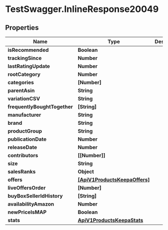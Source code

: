 # TestSwagger.InlineResponse20049

## Properties

Name | Type | Description | Notes
------------ | ------------- | ------------- | -------------
**isRecommended** | **Boolean** |  | [optional] 
**trackingSince** | **Number** |  | [optional] 
**lastRatingUpdate** | **Number** |  | [optional] 
**rootCategory** | **Number** |  | [optional] 
**categories** | **[Number]** |  | [optional] 
**parentAsin** | **String** |  | [optional] 
**variationCSV** | **String** |  | [optional] 
**frequentlyBoughtTogether** | **[String]** |  | [optional] 
**manufacturer** | **String** |  | [optional] 
**brand** | **String** |  | [optional] 
**productGroup** | **String** |  | [optional] 
**publicationDate** | **Number** |  | [optional] 
**releaseDate** | **Number** |  | [optional] 
**contributors** | **[[Number]]** |  | [optional] 
**size** | **String** |  | [optional] 
**salesRanks** | **Object** |  | [optional] 
**offers** | [**[ApiV1ProductsKeepaOffers]**](ApiV1ProductsKeepaOffers.md) |  | [optional] 
**liveOffersOrder** | **[Number]** |  | [optional] 
**buyBoxSellerIdHistory** | **[String]** |  | [optional] 
**availabilityAmazon** | **Number** |  | [optional] 
**newPriceIsMAP** | **Boolean** |  | [optional] 
**stats** | [**ApiV1ProductsKeepaStats**](ApiV1ProductsKeepaStats.md) |  | [optional] 


